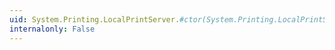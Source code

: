 ```yaml
---
uid: System.Printing.LocalPrintServer.#ctor(System.Printing.LocalPrintServerIndexedProperty[])
internalonly: False
---
```


